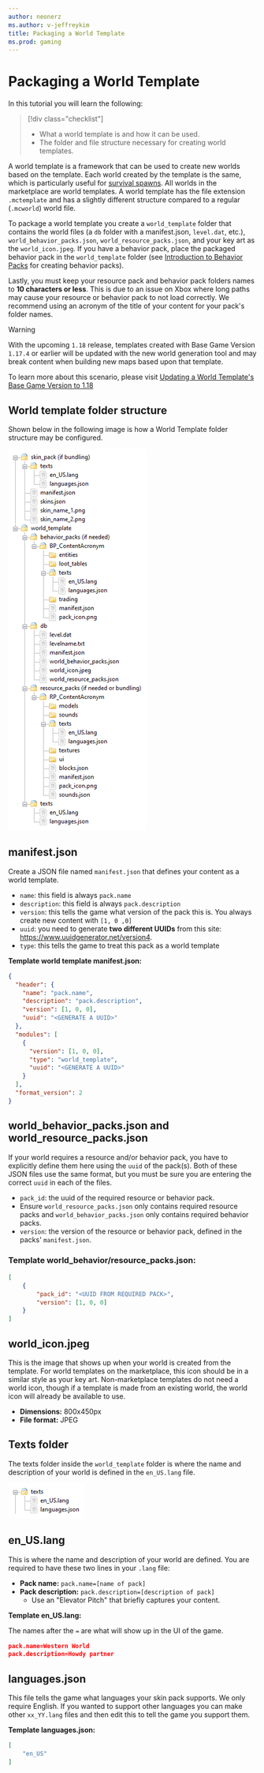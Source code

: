 ```yaml
---
author: neonerz
ms.author: v-jeffreykim
title: Packaging a World Template
ms.prod: gaming
---
```


# Packaging a World Template

In this tutorial you will learn the following:

> [!div class="checklist"]
>
> - What a world template is and how it can be used.
> - The folder and file structure necessary for creating world templates.

A world template is a framework that can be used to create new worlds based on the template. Each world created by the template is the same, which is particularly useful for [survival spawns](SurvivalSpawnCreation.md). All worlds in the marketplace are world templates. A world template has the file extension `.mctemplate` and has a slightly different structure compared to a regular (`.mcworld`) world file.

To package a world template you create a `world_template` folder that contains the world files (a `db` folder with a manifest.json, `level.dat`, etc.), `world_behavior_packs.json`, `world_resource_packs.json`, and your key art as the `world_icon.jpeg`. If you have a behavior pack, place the packaged behavior pack in the `world_template` folder (see [Introduction to Behavior Packs](BehaviorPack.md) for creating behavior packs).

Lastly, you must keep your resource pack and behavior pack folders names to **10 characters or less**. This is due to an issue on Xbox where long paths may cause your resource or behavior pack to not load correctly. We recommend using an acronym of the title of your content for your pack's folder names.

> [!WARNING]
> With the upcoming `1.18` release, templates created with Base Game Version `1.17.4` or earlier will be updated with the new world generation tool and may break content when building new maps based upon that template.
>
> To learn more about this scenario, please visit [Updating a World Template's Base Game Version to 1.18](BaseGameVersioning.md#updating-a-world-templates-base-game-version-to-118)

## World template folder structure

Shown below in the following image is how a World Template folder structure may be configured.

![Folder structure of the whole world template](Media/PackagingAWorldTemplate/folderstructure.png)

## manifest.json

Create a JSON file named `manifest.json` that defines your content as a world template.

- `name`: this field is always `pack.name`
- `description`: this field is always `pack.description`
- `version`: this tells the game what version of the pack this is. You always create new content with `[1, 0 ,0]`
- `uuid`: you need to generate **two different UUIDs** from this site: https://www.uuidgenerator.net/version4.
- `type`: this tells the game to treat this pack as a world template

**Template world template manifest.json:**

```json
{
  "header": {
    "name": "pack.name",
    "description": "pack.description",
    "version": [1, 0, 0],
    "uuid": "<GENERATE A UUID>"
  },
  "modules": [
    {
      "version": [1, 0, 0],
      "type": "world_template",
      "uuid": "<GENERATE A UUID>"
    }
  ],
  "format_version": 2
}
```

## world_behavior_packs.json and world_resource_packs.json

If your world requires a resource and/or behavior pack, you have to explicitly define them here using the `uuid` of the pack(s). Both of these JSON files use the same format, but you must be sure you are entering the correct `uuid` in each of the files.

- `pack_id`: the uuid of the required resource or behavior pack.
- Ensure `world_resource_packs.json` only contains required resource packs and `world_behavior_packs.json` only contains required behavior packs.
- `version`: the version of the resource or behavior pack, defined in the packs' `manifest.json`.

### Template world_behavior/resource_packs.json:

```json
[
    {
        "pack_id": "<UUID FROM REQUIRED PACK>",
        "version": [1, 0, 0]
    }
]
```

## world_icon.jpeg

This is the image that shows up when your world is created from the template. For world templates on the marketplace, this icon should be in a similar style as your key art. Non-marketplace templates do not need a world icon, though if a template is made from an existing world, the world icon will already be available to use.

- **Dimensions:** 800x450px
- **File format:** JPEG

## Texts folder

The texts folder inside the `world_template` folder is where the name and description of your world is defined in the `en_US.lang` file.

![Folder structure for texts](Media/PackagingAWorldTemplate/textsstructure.png)

## en_US.lang

This is where the name and description of your world are defined. You are required to have these two lines in your `.lang` file:

- **Pack name:** `pack.name=[name of pack]`
- **Pack description:** `pack.description=[description of pack]`
    - Use an "Elevator Pitch" that briefly captures your content.

**Template en_US.lang:**

The names after the `=` are what will show up in the UI of the game.

```json
pack.name=Western World
pack.description=Howdy partner
```

## languages.json

This file tells the game what languages your skin pack supports. We only require English. If you wanted to support other languages you can make other `xx_YY.lang` files and then edit this to tell the game you support them.

**Template languages.json:**

```json
[
    "en_US"
]
```
